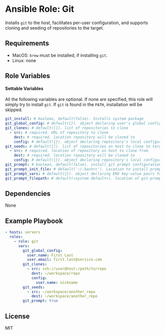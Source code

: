# Ansible Role: Git

Installs `git` to the host, facilitates per-user configuration, and supports cloning and seeding of repositories to the target.

## Requirements

- MacOS: `brew` must be installed, if installing `git`.
- Linux: none

## Role Variables

#### Settable Variables

All the following variables are optional.  If none are specified, this role will simply try to install `git`. If `git` is found in the `PATH`, installation will be skipped.

```yaml
git_install: # boolean, default(false). Installs system package
git_global_config: # default({}). object declaring user's global configuration key-value pairs
git_clones: # default([]). list of repositories to clone
  - src: # required. URL of repository to clone
    dest: # required. location repository will be cloned to
    config: # default({}). object declaring repository's local configuration key-value pairs
git_seeds: # default([]). list of repositories on host to clone to target
  - src: # required. location of repository on host to clone from
    dest: # required. location repository will be cloned to
    config: # default({}). object declaring repository's local configuration key-value pairs
git_prompt: # boolean, default(false). install git prompt configuration
git_prompt_init_file: # default('~/.bashrc'). Location to install prompt configuration into
git_prompt_vars: # default({}). object declaring ENV key-value pairs for git prompt
git_prompt_filepath: # default(<system default>). location of git-prompt.sh
```

## Dependencies

None

## Example Playbook
```yaml
- hosts: servers
  roles:
    - role: git
      vars:
        git_global_config:
          user.name: First Last
          user.email: first.last@service.com
        git_clones:
          - src: ssh://user@host:/path/to/repo
            dest: ~/workspace/repo
            config:
              user.name: nickname
        git_seeds:
          - src: ~/workspace/another_repo
            dest: ~/workspace/another_repo
        git_prompt: true
```

## License

MIT
